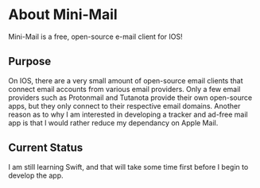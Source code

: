 # About Mini-Mail
Mini-Mail is a free, open-source e-mail client for IOS!

## Purpose
On IOS, there are a very small amount of open-source email clients that connect email accounts from various email providers. Only a few email providers such as Protonmail and Tutanota provide their own open-source apps, but they only connect to their respective email domains. Another reason as to why I am interested in developing a tracker and ad-free mail app is that I would rather reduce my dependancy on Apple Mail.

## Current Status
I am still learning Swift, and that will take some time first before I begin to develop the app.

